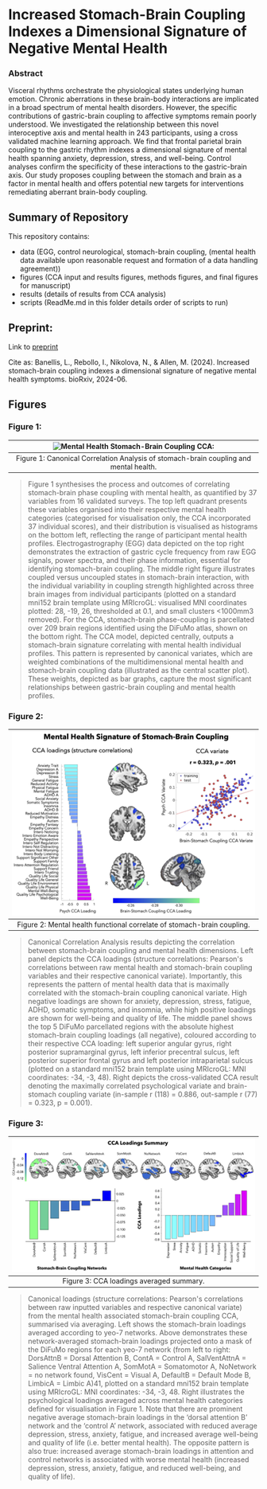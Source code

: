 # Increased Stomach-Brain Coupling Indexes a Dimensional Signature of Negative Mental Health 

### Abstract
Visceral rhythms orchestrate the physiological states underlying human emotion. Chronic aberrations in these brain-body interactions are implicated in a broad spectrum of mental health disorders. However, the specific contributions of gastric-brain coupling to affective symptoms remain poorly understood. We investigated the relationship between this novel interoceptive axis and mental health in 243 participants, using a cross validated machine learning approach. We find that frontal parietal brain coupling to the gastric rhythm indexes a dimensional signature of mental health spanning anxiety, depression, stress, and well-being. Control analyses confirm the specificity of these interactions to the gastric-brain axis. Our study proposes coupling between the stomach and brain as a factor in mental health and offers potential new targets for interventions remediating aberrant brain-body coupling.

## Summary of Repository

This repository contains:
- data (EGG, control neurological, stomach-brain coupling, (mental health data available upon reasonable request and formation of a data handling agreement))
- figures (CCA input and results figures, methods figures, and final figures for manuscript)
- results (details of results from CCA analysis)
- scripts (ReadMe.md in this folder details order of scripts to run)

## Preprint:

Link to [preprint](https://www.biorxiv.org/content/10.1101/2024.06.05.597517v3)

Cite as:
Banellis, L., Rebollo, I., Nikolova, N., & Allen, M. (2024). Increased stomach-brain coupling indexes a dimensional signature of negative mental health symptoms. bioRxiv, 2024-06.

## Figures


### Figure 1:
| ![Mental Health Stomach-Brain Coupling CCA: ](figures/final_figs/Fig1/PsychiatricStomachBrain_CCA.png)  |
|:--:| 
| Figure 1: Canonical Correlation Analysis of stomach-brain coupling and mental health. |
>Figure 1 synthesises the process and outcomes of correlating stomach-brain phase coupling with mental health, as quantified by 37 variables from 16 validated surveys. The top left quadrant presents these variables organised into their respective mental health categories (categorised for visualisation only, the CCA incorporated 37 individual scores), and their distribution is visualised as histograms on the bottom left, reflecting the range of participant mental health profiles. Electrogastrography (EGG) data depicted on the top right demonstrates the extraction of gastric cycle frequency from raw EGG signals, power spectra, and their phase information, essential for identifying stomach-brain coupling. The middle right figure illustrates coupled versus uncoupled states in stomach-brain interaction, with the individual variability in coupling strength highlighted across three brain images from individual participants (plotted on a standard mni152 brain template using MRIcroGL: visualised MNI coordinates plotted: 28, -19, 26, thresholded at 0.1, and small clusters <1000mm3 removed). For the CCA, stomach-brain phase-coupling is parcellated over 209 brain regions identified using the DiFuMo atlas, shown on the bottom right. The CCA model, depicted centrally, outputs a stomach-brain signature correlating with mental health individual profiles. This pattern is represented by canonical variates, which are weighted combinations of the multidimensional mental health and stomach-brain coupling data (illustrated as the central scatter plot). These weights, depicted as bar graphs, capture the most significant relationships between gastric-brain coupling and mental health profiles.

### Figure 2:
| ![Mental Health Signature of Stomach-Brain Coupling: ](figures/final_figs/Fig2/CCAmode.png) |
|:--:| 
| Figure 2: Mental health functional correlate of stomach-brain coupling. |
>Canonical Correlation Analysis results depicting the correlation between stomach-brain coupling and mental health dimensions. Left panel depicts the CCA loadings (structure correlations: Pearson's correlations between raw mental health and stomach-brain coupling variables and their respective canonical variate). Importantly, this represents the pattern of mental health data that is maximally correlated with the stomach-brain coupling canonical variate. High negative loadings are shown for anxiety, depression, stress, fatigue, ADHD, somatic symptoms, and insomnia, while high positive loadings are shown for well-being and quality of life. The middle panel shows the top 5 DiFuMo parcellated regions with the absolute highest stomach-brain coupling loadings (all negative), coloured according to their respective CCA loading: left superior angular gyrus, right posterior supramarginal gyrus, left inferior precentral sulcus, left posterior superior frontal gyrus and left posterior intraparietal sulcus (plotted on a standard mni152 brain template using MRIcroGL: MNI coordinates: -34, -3, 48). Right depicts the cross-validated CCA result denoting the maximally correlated psychological variate and brain-stomach coupling variate (in-sample r (118) = 0.886, out-sample r (77) = 0.323, p = 0.001).

### Figure 3:
| ![CCA Loadings Averaged Summary: ](figures/final_figs/Fig3/CCAloadings_Summary.png) |
|:--:| 
| Figure 3: CCA loadings averaged summary. |
>Canonical loadings (structure correlations: Pearson's correlations between raw inputted variables and respective canonical variate) from the mental health associated stomach-brain coupling CCA, summarised via averaging. Left shows the stomach-brain loadings averaged according to yeo-7 networks. Above demonstrates these network-averaged stomach-brain loadings projected onto a mask of the DiFuMo regions for each yeo-7 network (from left to right: DorsAttnB = Dorsal Attention B, ContA = Control A, SalVentAttnA = Salience Ventral Attention A, SomMotA = Somatomotor A, NoNetwork = no network found, VisCent = Visual A, DefaultB = Default Mode B, LimbicA = Limbic A)41, plotted on a standard mni152 brain template using MRIcroGL: MNI coordinates: -34, -3, 48. Right illustrates the psychological loadings averaged across mental health categories defined for visualisation in Figure 1. Note that there are prominent negative average stomach-brain loadings in the ‘dorsal attention B’ network and the ‘control A’ network, associated with reduced average depression, stress, anxiety, fatigue, and increased average well-being and quality of life (i.e. better mental health). The opposite pattern is also true: increased average stomach-brain loadings in attention and control networks is associated with worse mental health (increased depression, stress, anxiety, fatigue, and reduced well-being, and quality of life).
